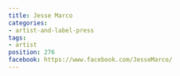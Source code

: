 ```yaml
---
title: Jesse Marco
categories:
- artist-and-label-press
tags:
- artist
position: 276
facebook: https://www.facebook.com/JesseMarco/
---
```



